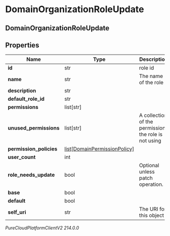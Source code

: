 # DomainOrganizationRoleUpdate

## DomainOrganizationRoleUpdate

## Properties

|Name | Type | Description | Notes|
|------------ | ------------- | ------------- | -------------|
| **id** | str | role id | [optional] |
| **name** | str | The name of the role | |
| **description** | str |  | [optional] |
| **default_role_id** | str |  | [optional] |
| **permissions** | list[str] |  | [optional] |
| **unused_permissions** | list[str] | A collection of the permissions the role is not using | [optional] |
| **permission_policies** | [list[DomainPermissionPolicy]](DomainPermissionPolicy) |  | [optional] |
| **user_count** | int |  | [optional] |
| **role_needs_update** | bool | Optional unless patch operation. | [optional] |
| **base** | bool |  | [optional] |
| **default** | bool |  | [optional] |
| **self_uri** | str | The URI for this object | [optional] |



_PureCloudPlatformClientV2 214.0.0_

